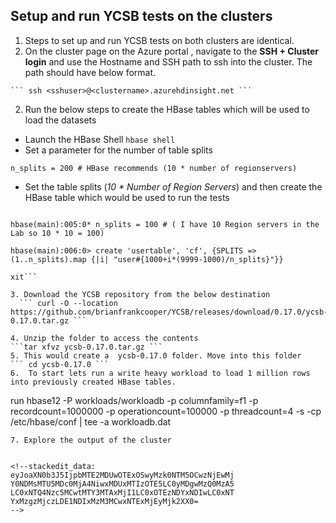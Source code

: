 ## Setup and run YCSB tests on the clusters

 1. Steps to set up and run YCSB tests on both clusters are identical. 
  2. On the cluster page on the Azure portal , navigate to the **SSH + Cluster login** and use the Hostname and SSH path to ssh into the
    cluster.  The path should have below format. 
    
    ``` ssh <sshuser>@<clustername>.azurehdinsight.net ```

 2. Run the below steps to create the HBase tables which will be used to load the datasets
 
 - Launch the HBase Shell
```hbase shell ```
- Set a parameter for the number of table splits
```
n_splits = 200 # HBase recommends (10 * number of regionservers)
```
- Set the table splits (*10 * Number of Region Servers*) and then create the HBase table which would be used to run the tests 
```

hbase(main):005:0* n_splits = 100 # ( I have 10 Region servers in the Lab so 10 * 10 = 100)

hbase(main):006:0> create 'usertable', 'cf', {SPLITS => (1..n_splits).map {|i| "user#{1000+i*(9999-1000)/n_splits}"}}

xit```

3. Download the YCSB repository from the below destination
  ``` curl -O --location https://github.com/brianfrankcooper/YCSB/releases/download/0.17.0/ycsb-0.17.0.tar.gz ```

4. Unzip the folder to access the contents
```tar xfvz ycsb-0.17.0.tar.gz ```
5. This would create a  ycsb-0.17.0 folder. Move into this folder
``` cd ycsb-0.17.0 ```
6.  To start lets run a write heavy workload to load 1 million rows into previously created HBase tables.
```
run hbase12 -P workloads/workloadb -p columnfamily=f1 -p recordcount=1000000 -p operationcount=100000 -p threadcount=4 -s -cp /etc/hbase/conf | tee -a workloadb.dat

```
7. Explore the output of the cluster 


<!--stackedit_data:
eyJoaXN0b3J5IjpbMTE2MDUwOTExOSwyMzk0NTM5OCwzNjEwMj
Y0NDMsMTU5MDc0MjA4NiwxMDUxMTIzOTE5LC0yMDgwMzQ0MzA5
LC0xNTQ4Nzc5MCwtMTY3MTAxMjI1LC0xOTEzNDYxNDIwLC0xNT
YxMzgzMjczLDE1NDIxMzM3MCwxNTExMjEyMjk2XX0=
-->